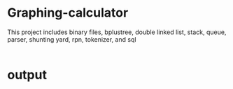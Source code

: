 # Graphing-calculator
This project includes binary files, bplustree, double linked list, stack, queue, parser, shunting yard, rpn, tokenizer, and sql
<br><br>

# **output**
<pre>

</pre>
<br/><br/>
